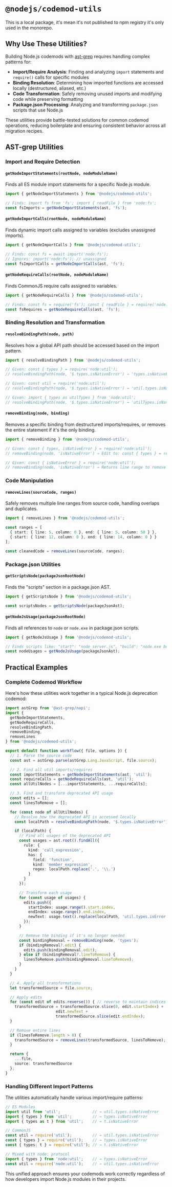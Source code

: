 # `@nodejs/codemod-utils`

This is a local package, it's mean it's not published to npm registry it's only used in the monorepo.

## Why Use These Utilities?

Building Node.js codemods with [ast-grep](https://ast-grep.github.io/) requires handling complex patterns for:

- **Import/Require Analysis**: Finding and analyzing `import` statements and `require()` calls for specific modules
- **Binding Resolution**: Determining how imported functions are accessed locally (destructured, aliased, etc.)
- **Code Transformation**: Safely removing unused imports and modifying code while preserving formatting
- **Package.json Processing**: Analyzing and transforming `package.json` scripts that use Node.js

These utilities provide battle-tested solutions for common codemod operations, reducing boilerplate and ensuring consistent behavior across all migration recipes.

## AST-grep Utilities

### Import and Require Detection

#### `getNodeImportStatements(rootNode, nodeModuleName)`

Finds all ES module import statements for a specific Node.js module.

```typescript
import { getNodeImportStatements } from '@nodejs/codemod-utils';

// Finds: import fs from 'fs'; import { readFile } from 'node:fs';
const fsImports = getNodeImportStatements(ast, 'fs');
```

#### `getNodeImportCalls(rootNode, nodeModuleName)`

Finds dynamic import calls assigned to variables (excludes unassigned imports).

```typescript
import { getNodeImportCalls } from '@nodejs/codemod-utils';

// Finds: const fs = await import('node:fs');
// Ignores: import('node:fs'); // unassigned
const fsImportCalls = getNodeImportCalls(ast, 'fs');
```

#### `getNodeRequireCalls(rootNode, nodeModuleName)`

Finds CommonJS require calls assigned to variables.

```typescript
import { getNodeRequireCalls } from '@nodejs/codemod-utils';

// Finds: const fs = require('fs'); const { readFile } = require('node:fs');
const fsRequires = getNodeRequireCalls(ast, 'fs');
```

### Binding Resolution and Transformation

#### `resolveBindingPath(node, path)`

Resolves how a global API path should be accessed based on the import pattern.

```typescript
import { resolveBindingPath } from '@nodejs/codemod-utils';

// Given: const { types } = require('node:util');
// resolveBindingPath(node, '$.types.isNativeError') → 'types.isNativeError'

// Given: const util = require('node:util');
// resolveBindingPath(node, '$.types.isNativeError') → 'util.types.isNativeError'

// Given: import { types as utilTypes } from 'node:util';
// resolveBindingPath(node, '$.types.isNativeError') → 'utilTypes.isNativeError'
```

#### `removeBinding(node, binding)`

Removes a specific binding from destructured imports/requires, or removes the entire statement if it's the only binding.

```typescript
import { removeBinding } from '@nodejs/codemod-utils';

// Given: const { types, isNativeError } = require('node:util');
// removeBinding(node, 'isNativeError') → Edit to: const { types } = require('node:util');

// Given: const { isNativeError } = require('node:util');
// removeBinding(node, 'isNativeError') → Returns line range to remove entire statement
```

### Code Manipulation

#### `removeLines(sourceCode, ranges)`

Safely removes multiple line ranges from source code, handling overlaps and duplicates.

```typescript
import { removeLines } from '@nodejs/codemod-utils';

const ranges = [
  { start: { line: 5, column: 0 }, end: { line: 5, column: 50 } },
  { start: { line: 12, column: 0 }, end: { line: 14, column: 0 } }
];

const cleanedCode = removeLines(sourceCode, ranges);
```

### Package.json Utilities

#### `getScriptsNode(packageJsonRootNode)`

Finds the "scripts" section in a package.json AST.

```typescript
import { getScriptsNode } from '@nodejs/codemod-utils';

const scriptsNodes = getScriptsNode(packageJsonAst);
```

#### `getNodeJsUsage(packageJsonRootNode)`

Finds all references to `node` or `node.exe` in package.json scripts.

```typescript
import { getNodeJsUsage } from '@nodejs/codemod-utils';

// Finds scripts like: "start": "node server.js", "build": "node.exe build.js"
const nodeUsages = getNodeJsUsage(packageJsonAst);
```

## Practical Examples

### Complete Codemod Workflow

Here's how these utilities work together in a typical Node.js deprecation codemod:

```typescript
import astGrep from '@ast-grep/napi';
import {
  getNodeImportStatements,
  getNodeRequireCalls,
  resolveBindingPath,
  removeBinding,
  removeLines
} from '@nodejs/codemod-utils';

export default function workflow({ file, options }) {
  // 1. Parse the source code
  const ast = astGrep.parse(astGrep.Lang.JavaScript, file.source);

  // 2. Find all util imports/requires
  const importStatements = getNodeImportStatements(ast, 'util');
  const requireCalls = getNodeRequireCalls(ast, 'util');
  const allUtilNodes = [...importStatements, ...requireCalls];

  // 3. Find and transform deprecated API usage
  const edits = [];
  const linesToRemove = [];

  for (const node of allUtilNodes) {
    // Resolve how the deprecated API is accessed locally
    const localPath = resolveBindingPath(node, '$.types.isNativeError');

    if (localPath) {
      // Find all usages of the deprecated API
      const usages = ast.root().findAll({
        rule: {
          kind: 'call_expression',
          has: {
            field: 'function',
            kind: 'member_expression',
            regex: localPath.replace('.', '\\.')
          }
        }
      });

      // Transform each usage
      for (const usage of usages) {
        edits.push({
          startIndex: usage.range().start.index,
          endIndex: usage.range().end.index,
          newText: usage.text().replace(localPath, 'util.types.isError')
        });
      }

      // Remove the binding if it's no longer needed
      const bindingRemoval = removeBinding(node, 'types');
      if (bindingRemoval?.edit) {
        edits.push(bindingRemoval.edit);
      } else if (bindingRemoval?.lineToRemove) {
        linesToRemove.push(bindingRemoval.lineToRemove);
      }
    }
  }

  // 4. Apply all transformations
  let transformedSource = file.source;

  // Apply edits
  for (const edit of edits.reverse()) { // reverse to maintain indices
    transformedSource = transformedSource.slice(0, edit.startIndex) +
                      edit.newText +
                      transformedSource.slice(edit.endIndex);
  }

  // Remove entire lines
  if (linesToRemove.length > 0) {
    transformedSource = removeLines(transformedSource, linesToRemove);
  }

  return {
    ...file,
    source: transformedSource
  };
}
```

### Handling Different Import Patterns

The utilities automatically handle various import/require patterns:

```typescript
// ES Modules
import util from 'util';              // → util.types.isNativeError
import { types } from 'util';         // → types.isNativeError
import { types as t } from 'util';    // → t.isNativeError

// CommonJS
const util = require('util');         // → util.types.isNativeError
const { types } = require('util');    // → types.isNativeError
const { types: t } = require('util'); // → t.isNativeError

// Mixed with node: protocol
import { types } from 'node:util';    // → types.isNativeError
const util = require('node:util');    // → util.types.isNativeError
```

This unified approach ensures your codemods work correctly regardless of how developers import Node.js modules in their projects.
